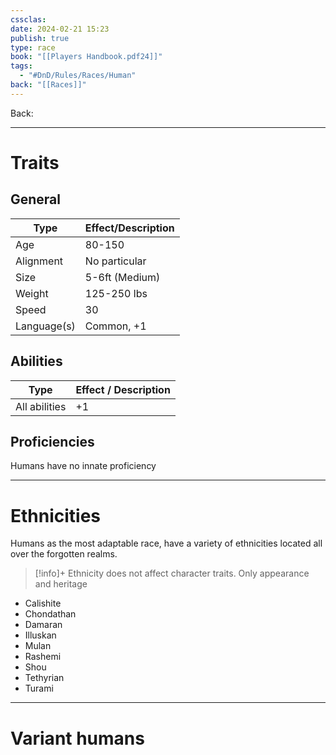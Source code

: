 ```yaml
---
cssclas: 
date: 2024-02-21 15:23
publish: true
type: race
book: "[[Players Handbook.pdf24]]"
tags:
  - "#DnD/Rules/Races/Human"
back: "[[Races]]"
---
```

Back: 

---
# Traits
## General

| Type | Effect/Description |
| ---- | ---- |
| Age | 80-150 |
| Alignment | No particular |
| Size | 5-6ft (Medium) |
| Weight | 125-250 lbs |
| Speed | 30 |
| Language(s) | Common, +1 |
## Abilities
| Type | Effect / Description |
| --- | --- |
| All abilities | +1 |
## Proficiencies
Humans have no innate proficiency

---
# Ethnicities
Humans as the most adaptable race, have a variety of ethnicities located all over the forgotten realms.

> [!info]+ Ethnicity does not affect character traits. Only appearance and heritage

- Calishite
- Chondathan
- Damaran
- Illuskan
- Mulan
- Rashemi
- Shou
- Tethyrian
- Turami

---
# Variant humans
